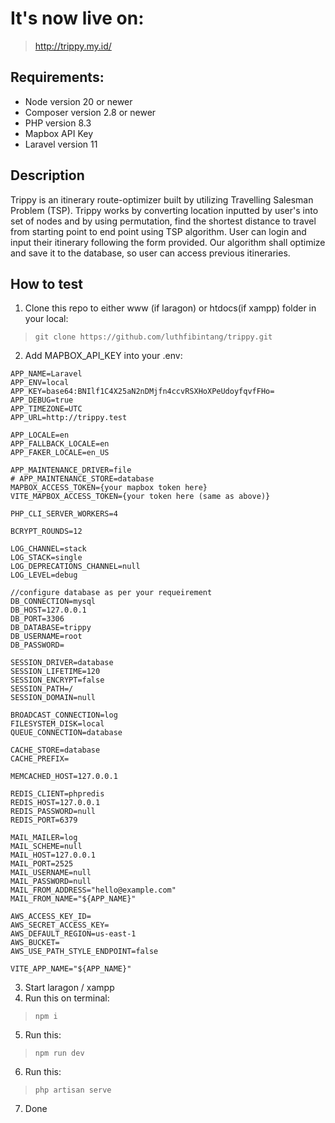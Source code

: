 # It's now live on:
> http://trippy.my.id/

## Requirements:
- Node version 20 or newer
- Composer version 2.8 or newer
- PHP version 8.3
- Mapbox API Key
- Laravel version 11

## Description

Trippy is an itinerary route-optimizer built by utilizing Travelling Salesman Problem (TSP). Trippy works by converting location inputted by user's into set of nodes and by using permutation, find the shortest distance to travel from starting point to end point using TSP algorithm. User can login and input their itinerary following the form provided. Our algorithm shall optimize and save it to the database, so user can access previous itineraries.

## How to test
1. Clone this repo to either www (if laragon) or htdocs(if xampp) folder in your local:
>` git clone https://github.com/luthfibintang/trippy.git `

2. Add MAPBOX_API_KEY into your .env:
```
APP_NAME=Laravel
APP_ENV=local
APP_KEY=base64:BNIlf1C4X25aN2nDMjfn4ccvRSXHoXPeUdoyfqvfFHo=
APP_DEBUG=true
APP_TIMEZONE=UTC
APP_URL=http://trippy.test

APP_LOCALE=en
APP_FALLBACK_LOCALE=en
APP_FAKER_LOCALE=en_US

APP_MAINTENANCE_DRIVER=file
# APP_MAINTENANCE_STORE=database
MAPBOX_ACCESS_TOKEN={your mapbox token here}
VITE_MAPBOX_ACCESS_TOKEN={your token here (same as above)}

PHP_CLI_SERVER_WORKERS=4

BCRYPT_ROUNDS=12

LOG_CHANNEL=stack
LOG_STACK=single
LOG_DEPRECATIONS_CHANNEL=null
LOG_LEVEL=debug

//configure database as per your requeirement
DB_CONNECTION=mysql
DB_HOST=127.0.0.1
DB_PORT=3306
DB_DATABASE=trippy
DB_USERNAME=root
DB_PASSWORD=

SESSION_DRIVER=database
SESSION_LIFETIME=120
SESSION_ENCRYPT=false
SESSION_PATH=/
SESSION_DOMAIN=null

BROADCAST_CONNECTION=log
FILESYSTEM_DISK=local
QUEUE_CONNECTION=database

CACHE_STORE=database
CACHE_PREFIX=

MEMCACHED_HOST=127.0.0.1

REDIS_CLIENT=phpredis
REDIS_HOST=127.0.0.1
REDIS_PASSWORD=null
REDIS_PORT=6379

MAIL_MAILER=log
MAIL_SCHEME=null
MAIL_HOST=127.0.0.1
MAIL_PORT=2525
MAIL_USERNAME=null
MAIL_PASSWORD=null
MAIL_FROM_ADDRESS="hello@example.com"
MAIL_FROM_NAME="${APP_NAME}"

AWS_ACCESS_KEY_ID=
AWS_SECRET_ACCESS_KEY=
AWS_DEFAULT_REGION=us-east-1
AWS_BUCKET=
AWS_USE_PATH_STYLE_ENDPOINT=false

VITE_APP_NAME="${APP_NAME}"
```

3. Start laragon / xampp
4. Run this on terminal:
>`npm i`
5. Run this:
>`npm run dev`
6. Run this:
>`php artisan serve`
7. Done


